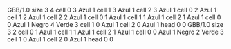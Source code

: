 <gs-board without-header> GBB/1.0
size 3 4
cell 0 3 Azul 1 
cell 1 3 Azul 1 
cell 2 3 Azul 1 
cell 0 2 Azul 1 
cell 1 2 Azul 1 
cell 2 2 Azul 1 
cell 0 1 Azul 1 
cell 1 1 Azul 1 
cell 2 1 Azul 1 
cell 0 0 Azul 1 Negro 4 Verde 3 
cell 1 0 Azul 1 
cell 2 0 Azul 1 
head 0 0
 </gs-board>
<gs-board without-header> GBB/1.0
size 3 2
cell 0 1 Azul 1 
cell 1 1 Azul 1 
cell 2 1 Azul 1 
cell 0 0 Azul 1 Negro 2 Verde 3 
cell 1 0 Azul 1 
cell 2 0 Azul 1 
head 0 0 </gs-board>